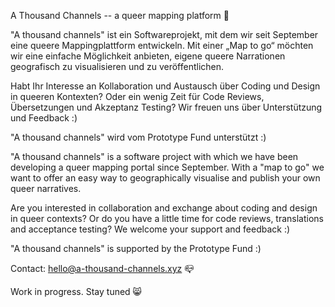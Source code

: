 A Thousand Channels -- a queer mapping platform 🎁

"A thousand channels" ist ein Softwareprojekt, mit dem wir seit September eine queere Mappingplattform entwickeln. Mit einer „Map to go“ möchten wir eine einfache Möglichkeit anbieten, eigene queere Narrationen geografisch zu visualisieren und zu veröffentlichen.

Habt Ihr Interesse an Kollaboration und Austausch über Coding und Design in queeren Kontexten? Oder ein wenig Zeit für Code Reviews, Übersetzungen und Akzeptanz Testing? Wir freuen uns über Unterstützung und Feedback :)

"A thousand channels" wird vom Prototype Fund unterstützt :)


"A thousand channels" is a software project with which we have been developing a queer mapping portal since September. With a "map to go" we want to offer an easy way to geographically visualise and publish your own queer narratives.

Are you interested in collaboration and exchange about coding and design in queer contexts? Or do you have a little time for code reviews, translations and acceptance testing? We welcome your support and feedback :)

"A thousand channels" is supported by the Prototype Fund :)


Contact: hello@a-thousand-channels.xyz 📪

Work in progress. Stay tuned 😸
